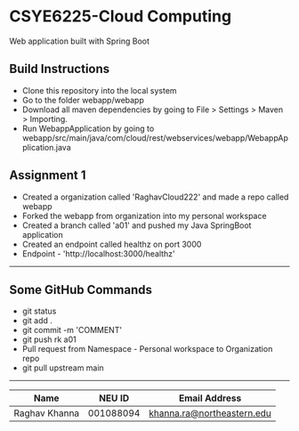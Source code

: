 # CSYE6225-Cloud Computing
Web application built with Spring Boot

## Build Instructions
-  Clone this repository  into the local system
-  Go to the folder webapp/webapp
-  Download all maven dependencies by going to File > Settings > Maven > Importing.
-  Run WebappApplication by going to webapp/src/main/java/com/cloud/rest/webservices/webapp/WebappApplication.java

## Assignment 1
-   Created a organization called 'RaghavCloud222' and made a repo called webapp
-   Forked the webapp from organization into my personal workspace
-   Created a branch called 'a01' and pushed my Java SpringBoot application
-   Created an endpoint called healthz on port 3000
-   Endpoint - 'http://localhost:3000/healthz'

--------------------------------------------------------
## Some GitHub Commands
-   git status
-   git add .
-   git commit -m 'COMMENT'
-   git push rk a01
-   Pull request from Namespace - Personal workspace to Organization repo
-   git pull upstream main


----------------------------
| Name | NEU ID | Email Address              |
|------| --- |----------------------------|
| Raghav Khanna | 001088094 | khanna.ra@northeastern.edu |

